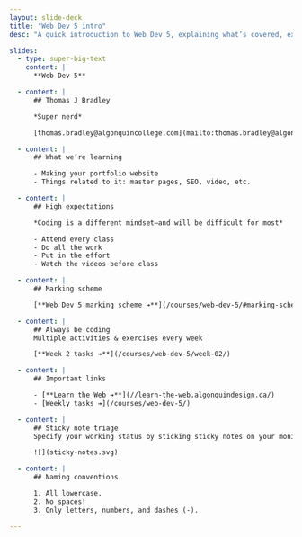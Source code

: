 ```yaml
---
layout: slide-deck
title: "Web Dev 5 intro"
desc: "A quick introduction to Web Dev 5, explaining what’s covered, expectations & marking scheme."

slides:
  - type: super-big-text
    content: |
      **Web Dev 5**

  - content: |
      ## Thomas J Bradley

      *Super nerd*

      [thomas.bradley@algonquincollege.com](mailto:thomas.bradley@algonquincollege.com)

  - content: |
      ## What we’re learning

      - Making your portfolio website
      - Things related to it: master pages, SEO, video, etc.

  - content: |
      ## High expectations

      *Coding is a different mindset—and will be difficult for most*

      - Attend every class
      - Do all the work
      - Put in the effort
      - Watch the videos before class

  - content: |
      ## Marking scheme

      [**Web Dev 5 marking scheme ➔**](/courses/web-dev-5/#marking-scheme)

  - content: |
      ## Always be coding
      Multiple activities & exercises every week

      [**Week 2 tasks ➔**](/courses/web-dev-5/week-02/)

  - content: |
      ## Important links

      - [**Learn the Web ➔**](//learn-the-web.algonquindesign.ca/)
      - [Weekly tasks ➔](/courses/web-dev-5/)

  - content: |
      ## Sticky note triage
      Specify your working status by sticking sticky notes on your monitor

      ![](sticky-notes.svg)

  - content: |
      ## Naming conventions

      1. All lowercase.
      2. No spaces!
      3. Only letters, numbers, and dashes (-).

---
```

